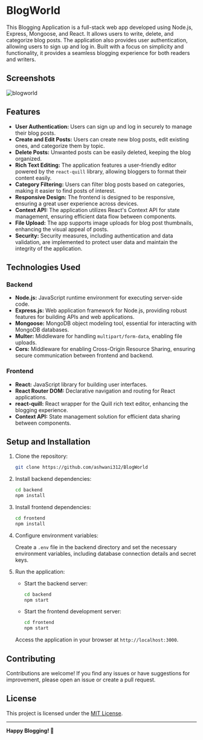# BlogWorld

This Blogging Application is a full-stack web app developed using Node.js, Express, Mongoose, and React. It allows users to write, delete, and categorize blog posts. The application also provides user authentication, allowing users to sign up and log in. Built with a focus on simplicity and functionality, it provides a seamless blogging experience for both readers and writers.

## Screenshots

![blogworld](https://github.com/ashwani312/BlogWorld/assets/105036643/c2dedb19-8aed-4fc4-a6f7-ebff61b59c25)

## Features

- **User Authentication:** Users can sign up and log in securely to manage their blog posts.
- **Create and Edit Posts:** Users can create new blog posts, edit existing ones, and categorize them by topic.
- **Delete Posts:** Unwanted posts can be easily deleted, keeping the blog organized.
- **Rich Text Editing:** The application features a user-friendly editor powered by the `react-quill` library, allowing bloggers to format their content easily.
- **Category Filtering:** Users can filter blog posts based on categories, making it easier to find posts of interest.
- **Responsive Design:** The frontend is designed to be responsive, ensuring a great user experience across devices.
- **Context API:** The application utilizes React's Context API for state management, ensuring efficient data flow between components.
- **File Upload:** The app supports image uploads for blog post thumbnails, enhancing the visual appeal of posts.
- **Security:** Security measures, including authentication and data validation, are implemented to protect user data and maintain the integrity of the application.

## Technologies Used

### Backend

- **Node.js:** JavaScript runtime environment for executing server-side code.
- **Express.js:** Web application framework for Node.js, providing robust features for building APIs and web applications.
- **Mongoose:** MongoDB object modeling tool, essential for interacting with MongoDB databases.
- **Multer:** Middleware for handling `multipart/form-data`, enabling file uploads.
- **Cors:** Middleware for enabling Cross-Origin Resource Sharing, ensuring secure communication between frontend and backend.

### Frontend

- **React:** JavaScript library for building user interfaces.
- **React Router DOM:** Declarative navigation and routing for React applications.
- **react-quill:** React wrapper for the Quill rich text editor, enhancing the blogging experience.
- **Context API:** State management solution for efficient data sharing between components.

## Setup and Installation

1. Clone the repository:

   ```bash
   git clone https://github.com/ashwani312/BlogWorld
   ```

2. Install backend dependencies:

   ```bash
   cd backend
   npm install
   ```

3. Install frontend dependencies:

   ```bash
   cd frontend
   npm install
   ```

4. Configure environment variables:

   Create a `.env` file in the backend directory and set the necessary environment variables, including database connection details and secret keys.

5. Run the application:

   - Start the backend server:

     ```bash
     cd backend
     npm start
     ```

   - Start the frontend development server:

     ```bash
     cd frontend
     npm start
     ```

   Access the application in your browser at `http://localhost:3000`.


## Contributing

Contributions are welcome! If you find any issues or have suggestions for improvement, please open an issue or create a pull request.

## License

This project is licensed under the [MIT License](LICENSE).

---

**Happy Blogging! 🚀**

